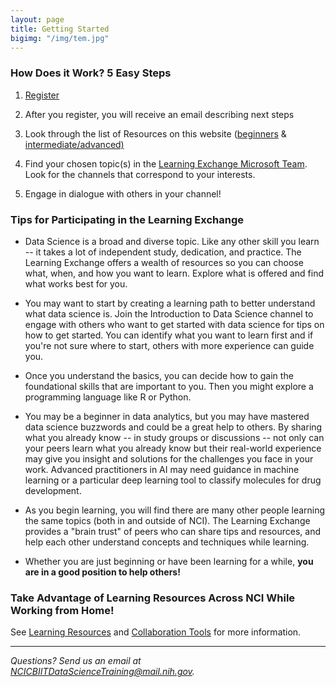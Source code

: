 ```yaml
---
layout: page
title: Getting Started
bigimg: "/img/tem.jpg"
---
```


### How Does it Work? 5 Easy Steps

1.	[Register](http://bit.ly/NCI_datascience_peer2peer)

2.  After you register, you will receive an email describing next steps

3.  Look through the list of Resources on this website ([beginners](https://cbiit.github.io/p2p-datasci/beginner-resources/)
       & [intermediate/advanced)](https://cbiit.github.io/p2p-datasci/intadv-resources/)

4. Find your chosen topic(s) in the [Learning Exchange Microsoft Team](https://bit.ly/2V1k9tj). Look for the channels that correspond to    your interests.

5. Engage in dialogue with others in your channel!


### Tips for Participating in the Learning Exchange

* Data Science is a broad and diverse topic. Like any other skill you learn -- it takes a lot of independent study, dedication, and practice. The Learning Exchange offers a wealth of  resources so you can choose what, when, and how you want to learn. Explore what is offered and find what works best for you. 

* You may want to start by creating a learning path to better understand what data science is. Join the Introduction to Data Science channel to engage with others who want to get started with data science for tips on how to get started. You can identify what you want to learn first and if you're not sure where to start, others with more experience can guide you. 

* Once you understand the basics, you can decide how to gain the foundational skills that are important to you. Then you might explore a programming language like R or Python. 

* You may be a beginner in data analytics, but you may have mastered data science buzzwords and could be a great help to others. By sharing what you already know -- in study groups or discussions -- not only can your peers learn what you already know but their real-world experience may give you insight and solutions for the challenges you face in your work. Advanced practitioners in AI may need guidance in machine learning or a particular deep learning tool to classify molecules for drug development. 

* As you begin learning, you will find there are many other people learning the same topics (both in and outside of NCI). The Learning Exchange provides a "brain trust" of peers who can share tips and resources, and help each other understand concepts and techniques while learning.

* Whether you are just beginning or have been learning for a while, **you are in a good position to help others!**

### Take Advantage of Learning Resources Across NCI While Working from Home!

See [Learning Resources](../resources) and [Collaboration Tools](https://cbiit.github.io/p2p-datasci/collabtools/) for more information. 



---
*Questions? Send us an email at [NCICBIITDataScienceTraining@mail.nih.gov](mailto:NCICBIITDataScienceTraining@mail.nih.gov).*
